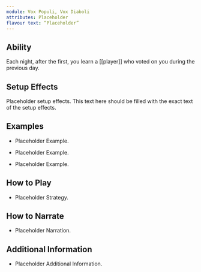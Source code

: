 ```yaml
---
module: Vox Populi, Vox Diaboli
attributes: Placeholder
flavour text: “Placeholder”
---
```

## Ability
Each night, after the first, you learn a [[player]] who voted on you during the previous day.

## Setup Effects
Placeholder setup effects. This text here should be filled with the exact text of the setup effects.

## Examples
- Placeholder Example.

- Placeholder Example.

- Placeholder Example.

## How to Play
- Placeholder Strategy.

## How to Narrate
- Placeholder Narration.

## Additional Information
- Placeholder Additional Information.